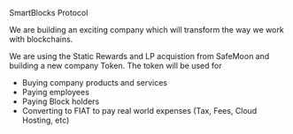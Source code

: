 SmartBlocks Protocol

We are building an exciting company which will transform the way we work with blockchains.

We are using the Static Rewards and LP acquistion from SafeMoon and building a new company Token. The token will be used for
* Buying company products and services
* Paying employees
* Paying Block holders
* Converting to FIAT to pay real world expenses (Tax, Fees, Cloud Hosting, etc)

